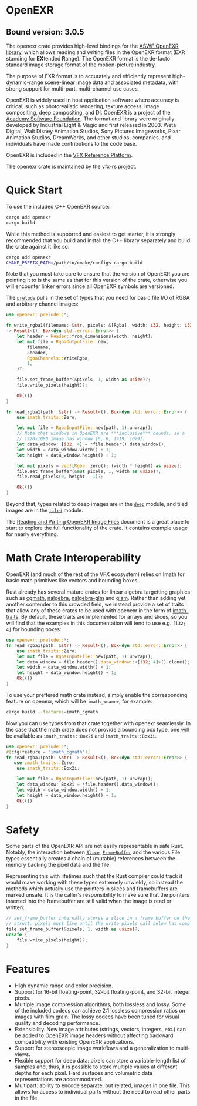 # OpenEXR

## Bound version: 3.0.5

The openexr crate provides high-level bindings for the [ASWF OpenEXR library](https://github.com/AcademySoftwareFoundation/openexr),
which allows reading and writing files in the OpenEXR format (EXR standing
for **EX**tended **R**ange). The OpenEXR format is the de-facto standard
image storage format of the motion-picture industry.

The purpose of EXR format is to accurately and efficiently represent high-dynamic-range scene-linear image data and associated metadata, with strong support for multi-part, multi-channel use cases.

OpenEXR is widely used in host application software where accuracy is critical, such as photorealistic rendering, texture access, image compositing, deep compositing, and DI.
OpenEXR is a project of the [Academy Software Foundation](https://www.aswf.io/). The format and library were originally developed by Industrial Light & Magic and first released in 2003. Weta Digital, Walt Disney Animation Studios, Sony Pictures Imageworks, Pixar Animation Studios, DreamWorks, and other studios, companies, and individuals have made contributions to the code base.

OpenEXR is included in the [VFX Reference Platform](https://vfxplatform.com/).

The openexr crate is maintained by [the vfx-rs project](https://github.com/vfx-rs).

# Quick Start

To use the included C++ OpenEXR source:

```bash
cargo add openexr
cargo build
```

While this method is supported and easiest to get starter, it is strongly 
recommended that you build and install the C++ library separately and build
the crate against it like so:

```bash
cargo add openexr
CMAKE_PREFIX_PATH=/path/to/cmake/configs cargo build
```

Note that you must take care to ensure that the version of OpenEXR you are
pointing it to is the same as that for this version of the crate, otherwise
you will encounter linker errors since all OpenEXR symbols are versioned.

The [`prelude`](crate::prelude) pulls in the set of types that you
need for basic file I/O of RGBA and arbitrary channel images:

```rust
use openexr::prelude::*;

fn write_rgba1(filename: &str, pixels: &[Rgba], width: i32, height: i32)
-> Result<(), Box<dyn std::error::Error>> {
    let header = Header::from_dimensions(width, height);
    let mut file = RgbaOutputFile::new(
        filename,
        &header,
        RgbaChannels::WriteRgba,
        1,
    )?;

    file.set_frame_buffer(&pixels, 1, width as usize)?;
    file.write_pixels(height)?;

    Ok(())
}

fn read_rgba1(path: &str) -> Result<(), Box<dyn std::error::Error>> {
    use imath_traits::Zero;

    let mut file = RgbaInputFile::new(path, 1).unwrap();
    // Note that windows in OpenEXR are ***inclusive*** bounds, so a
    // 1920x1080 image has window [0, 0, 1919, 1079].
    let data_window: [i32; 4] = *file.header().data_window();
    let width = data_window.width() + 1;
    let height = data_window.height() + 1;

    let mut pixels = vec![Rgba::zero(); (width * height) as usize];
    file.set_frame_buffer(&mut pixels, 1, width as usize)?;
    file.read_pixels(0, height - 1)?;

    Ok(())
}
```

Beyond that, types related to deep images are in the [`deep`](crate::deep)
module, and tiled images are in the [`tiled`](crate::tiled) module.

The [Reading and Writing OpenEXR Image Files](crate::doc::reading_and_writing_image_files)
document is a great place to start to explore the full functionality of the
crate. It contains example usage for nearly everything.

# Math Crate Interoperability
OpenEXR (and much of the rest of the VFX ecosystem) relies on Imath for basic
math primitives like vectors and bounding boxes.

Rust already has several mature crates for linear algebra targetting graphics
such as [cgmath](https://crates.io/crates/cgmath), [nalgebra](https://crates.io/crates/nalgebra), [nalgebra-glm](https://crates.io/crates/nalgebra-glm) and [glam](https://crates.io/crates/glam). Rather than adding yet another
contender to this crowded field, we instead provide a set of traits that allow
any of these crates to be used with openexr in the form of [imath-traits](https://crates.io/crates/imath-traits). By default, these traits are implemented for arrays and slices, so you will find that the examples in this documentation will tend to use e.g. `[i32; 4]` for bounding boxes:

```rust
use openexr::prelude::*;
fn read_rgba1(path: &str) -> Result<(), Box<dyn std::error::Error>> {
    use imath_traits::Zero;
    let mut file = RgbaInputFile::new(path, 1).unwrap();
    let data_window = file.header().data_window::<[i32; 4]>().clone();
    let width = data_window.width() + 1;
    let height = data_window.height() + 1;
    Ok(())
}
```

To use your preffered math crate instead, simply enable the corresponding feature on openexr,
which will be `imath_<name>`, for example:

```bash
cargo build --features=imath_cgmath
```

Now you can use types from that crate together with openexr seamlessly. In
the case that the math crate does not provide a bounding box type, one will
be available as `imath_traits::Box2i` and `imath_traits::Box3i`.

```rust
use openexr::prelude::*;
#[cfg(feature = "imath_cgmath")]
fn read_rgba1(path: &str) -> Result<(), Box<dyn std::error::Error>> {
   use imath_traits::Zero;
    use imath_traits::Box2i;

    let mut file = RgbaInputFile::new(path, 1).unwrap();
    let data_window: Box2i = *file.header().data_window();
    let width = data_window.width() + 1;
    let height = data_window.height() + 1;
    Ok(())
}
```

# Safety
Some parts of the OpenEXR API are not easily representable in safe Rust.
Notably, the interaction between [`Slice`](crate::core::frame_buffer::Slice), [`FrameBuffer`](crate::core::frame_buffer::FrameBuffer) and the various
File types essentially creates a chain of (mutable) references between the
memory backing the pixel data and the file.

Representing this with lifetimes such that the Rust compiler could track it
would make working with these types extremely unwieldy, so instead the
methods which actually use the pointers in slices and framebuffers are
marked unsafe. It is the caller's responsibility to make sure that the
pointers inserted into the framebuffer are still valid when the image is
read or written:

```rust
// set_frame_buffer internally stores a slice in a frame buffer on the file
// struct. pixels must live until the write_pixels call below has completed.
file.set_frame_buffer(&pixels, 1, width as usize)?;
unsafe {
    file.write_pixels(height)?;
}
```

# Features
* High dynamic range and color precision.
* Support for 16-bit floating-point, 32-bit floating-point, and 32-bit integer pixels.
* Multiple image compression algorithms, both lossless and lossy. Some of the included codecs can achieve 2:1 lossless compression ratios on images with film grain. The lossy codecs have been tuned for visual quality and decoding performance.
* Extensibility. New image attributes (strings, vectors, integers, etc.) can be added to OpenEXR image headers without affecting backward compatibility with existing OpenEXR applications.
* Support for stereoscopic image workflows and a generalization to multi-views.
* Flexible support for deep data: pixels can store a variable-length list of samples and, thus, it is possible to store multiple values at different depths for each pixel. Hard surfaces and volumetric data representations are accommodated.
* Multipart: ability to encode separate, but related, images in one file. This allows for access to individual parts without the need to read other parts in the file.



